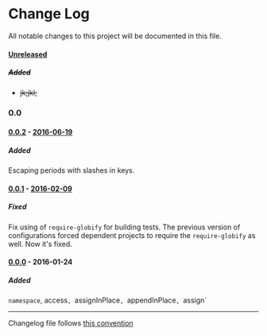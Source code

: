 # Change Log
All notable changes to this project will be documented in this file.

#### [Unreleased][unreleased]
##### ~~Added~~
* ~~jk;jkl;~~

### 0.0

#### [0.0.2] - [2016-06-19][c-0.0.2]
##### Added
Escaping periods with slashes in keys.

#### [0.0.1] - [2016-02-09][c-0.0.1]
##### Fixed
Fix using of `require-globify` for building tests. The previous version of configurations forced dependent projects to require the `require-globify` as well. Now it's fixed.

#### [0.0.0] - 2016-01-24
##### Added
`namespace`, access`, `assignInPlace`, `appendInPlace`, `assign`


------------
Changelog file follows [this convention](http://keepachangelog.com/)

[unreleased]: https://github.com/evoja/npm-ns-plain/compare/0.0.2...master
[c-0.0.2]: https://github.com/evoja/npm-ns-plain/compare/0.0.1...0.0.2
[0.0.2]: https://github.com/evoja/npm-ns-plain/tree/0.0.2
[c-0.0.1]: https://github.com/evoja/npm-ns-plain/compare/0.0.0...0.0.1
[0.0.1]: https://github.com/evoja/npm-ns-plain/tree/0.0.1
[0.0.0]: https://github.com/evoja/npm-ns-plain/tree/0.0.0
